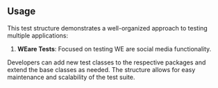 
## Usage

This test structure demonstrates a well-organized approach to testing multiple applications:

1. **WEare Tests**: Focused on testing WE are social media functionality.


Developers can add new test classes to the respective packages and extend the base classes as needed. The structure allows for easy maintenance and scalability of the test suite.
